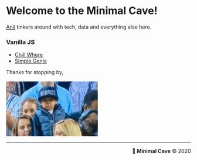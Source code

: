 # Welcome to the Minimal Cave!
[Anil](https://www.linkedin.com/in/anilgeorge04/) tinkers around with tech, data and everything else here.

### Vanilla JS
- [Chill Where](https://anilgeorge04.github.io/chillwhere)
- [Simple Genie](https://anilgeorge04.github.io/cs50harvard)

Thanks for stopping by,<br><br>
<img width='250' height='150' src="images/respect.gif" alt="respect">

---
<p align='right'><b>🤍 Minimal Cave</b> © 2020</p>
